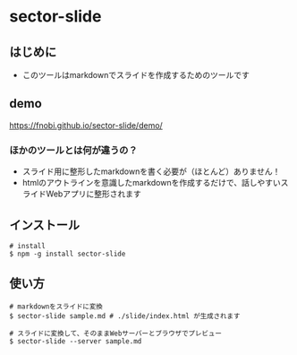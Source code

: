 # sector-slide

## はじめに

- このツールはmarkdownでスライドを作成するためのツールです

## demo
https://fnobi.github.io/sector-slide/demo/

### ほかのツールとは何が違うの？

- スライド用に整形したmarkdownを書く必要が（ほとんど）ありません！
- htmlのアウトラインを意識したmarkdownを作成するだけで、話しやすいスライドWebアプリに整形されます

## インストール

```
# install
$ npm -g install sector-slide
```

## 使い方

```
# markdownをスライドに変換
$ sector-slide sample.md # ./slide/index.html が生成されます 

# スライドに変換して、そのままWebサーバーとブラウザでプレビュー
$ sector-slide --server sample.md
```
